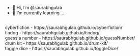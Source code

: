 - 👋 Hi, I’m @saurabhgulab
- 🌱 I’m currently learning ...
<br/>
cyberfiction - https://saurabhgulab.github.io/cyberfiction/
<br/>
tindog - https://saurabhgulab.github.io/tindog/
<br/>
guess a number - https://saurabhgulab.github.io/guessNumber/
<br/>
drum kit - https://saurabhgulab.github.io/drum-kit/
<br/>
toggle dice - https://saurabhgulab.github.io/toggleDice/
<!---
saurabhgulab/saurabhgulab is a ✨ special ✨ repository because its `README.md` (this file) appears on your GitHub profile.
You can click the Preview link to take a look at your changes.
--->
